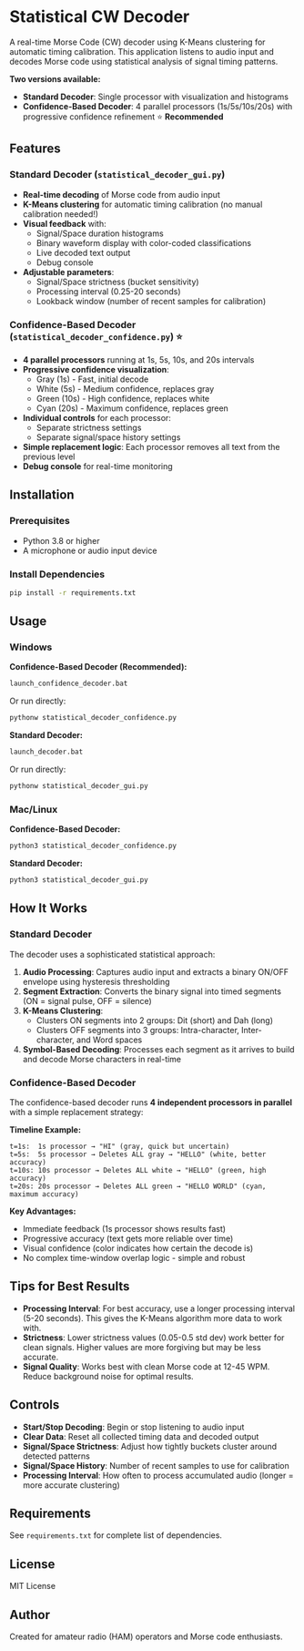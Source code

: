 # Statistical CW Decoder

A real-time Morse Code (CW) decoder using K-Means clustering for automatic timing calibration. This application listens to audio input and decodes Morse code using statistical analysis of signal timing patterns.

**Two versions available:**
- **Standard Decoder**: Single processor with visualization and histograms
- **Confidence-Based Decoder**: 4 parallel processors (1s/5s/10s/20s) with progressive confidence refinement ⭐ **Recommended**

## Features

### Standard Decoder (`statistical_decoder_gui.py`)

- **Real-time decoding** of Morse code from audio input
- **K-Means clustering** for automatic timing calibration (no manual calibration needed!)
- **Visual feedback** with:
  - Signal/Space duration histograms
  - Binary waveform display with color-coded classifications
  - Live decoded text output
  - Debug console
- **Adjustable parameters**:
  - Signal/Space strictness (bucket sensitivity)
  - Processing interval (0.25-20 seconds)
  - Lookback window (number of recent samples for calibration)

### Confidence-Based Decoder (`statistical_decoder_confidence.py`) ⭐

- **4 parallel processors** running at 1s, 5s, 10s, and 20s intervals
- **Progressive confidence visualization**:
  - Gray (1s) - Fast, initial decode
  - White (5s) - Medium confidence, replaces gray
  - Green (10s) - High confidence, replaces white
  - Cyan (20s) - Maximum confidence, replaces green
- **Individual controls** for each processor:
  - Separate strictness settings
  - Separate signal/space history settings
- **Simple replacement logic**: Each processor removes all text from the previous level
- **Debug console** for real-time monitoring

## Installation

### Prerequisites

- Python 3.8 or higher
- A microphone or audio input device

### Install Dependencies

```bash
pip install -r requirements.txt
```

## Usage

### Windows

**Confidence-Based Decoder (Recommended):**
```bash
launch_confidence_decoder.bat
```
Or run directly:
```bash
pythonw statistical_decoder_confidence.py
```

**Standard Decoder:**
```bash
launch_decoder.bat
```
Or run directly:
```bash
pythonw statistical_decoder_gui.py
```

### Mac/Linux

**Confidence-Based Decoder:**
```bash
python3 statistical_decoder_confidence.py
```

**Standard Decoder:**
```bash
python3 statistical_decoder_gui.py
```

## How It Works

### Standard Decoder

The decoder uses a sophisticated statistical approach:

1. **Audio Processing**: Captures audio input and extracts a binary ON/OFF envelope using hysteresis thresholding
2. **Segment Extraction**: Converts the binary signal into timed segments (ON = signal pulse, OFF = silence)
3. **K-Means Clustering**:
   - Clusters ON segments into 2 groups: Dit (short) and Dah (long)
   - Clusters OFF segments into 3 groups: Intra-character, Inter-character, and Word spaces
4. **Symbol-Based Decoding**: Processes each segment as it arrives to build and decode Morse characters in real-time

### Confidence-Based Decoder

The confidence-based decoder runs **4 independent processors in parallel** with a simple replacement strategy:

**Timeline Example:**
```
t=1s:  1s processor → "HI" (gray, quick but uncertain)
t=5s:  5s processor → Deletes ALL gray → "HELLO" (white, better accuracy)
t=10s: 10s processor → Deletes ALL white → "HELLO" (green, high accuracy)
t=20s: 20s processor → Deletes ALL green → "HELLO WORLD" (cyan, maximum accuracy)
```

**Key Advantages:**
- Immediate feedback (1s processor shows results fast)
- Progressive accuracy (text gets more reliable over time)
- Visual confidence (color indicates how certain the decode is)
- No complex time-window overlap logic - simple and robust

## Tips for Best Results

- **Processing Interval**: For best accuracy, use a longer processing interval (5-20 seconds). This gives the K-Means algorithm more data to work with.
- **Strictness**: Lower strictness values (0.05-0.5 std dev) work better for clean signals. Higher values are more forgiving but may be less accurate.
- **Signal Quality**: Works best with clean Morse code at 12-45 WPM. Reduce background noise for optimal results.

## Controls

- **Start/Stop Decoding**: Begin or stop listening to audio input
- **Clear Data**: Reset all collected timing data and decoded output
- **Signal/Space Strictness**: Adjust how tightly buckets cluster around detected patterns
- **Signal/Space History**: Number of recent samples to use for calibration
- **Processing Interval**: How often to process accumulated audio (longer = more accurate clustering)

## Requirements

See `requirements.txt` for complete list of dependencies.

## License

MIT License

## Author

Created for amateur radio (HAM) operators and Morse code enthusiasts.
